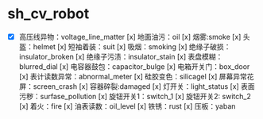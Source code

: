 # sh_cv_robot
- [x] 高压线异物：voltage_line_matter
[x] 地面油污：oil
[x] 烟雾:smoke
[x] 头盔：helmet
[x] 短袖着装：suit
[x] 吸烟：smoking
[x] 绝缘子破损：insulator_broken
[x] 绝缘子污渍：insulator_stain
[x] 表盘模糊：blurred_dial
[x] 电容器鼓包：capacitor_bulge
[x] 电箱开关门：box_door
[x] 表计读数异常：abnormal_meter
[x] 硅胶变色：silicagel
[x] 屏幕异常花屏：screen_crash
[x] 容器碎裂:damaged
[x] 灯开关：light_status
[x] 表面污秽：surfase_pollution
[x] 旋钮开关1：switch_1
[x] 旋钮开关2: switch_2
[x] 着火：fire
[x] 油表读数：oil_level
[x] 铁锈：rust
[x] 压板：yaban

